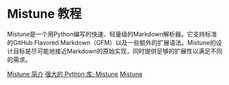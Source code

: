 # Mistune 教程

<show-structure depth="2"/>

Mistune是一个用Python编写的快速、轻量级的Markdown解析器。它支持标准的GitHub Flavored Markdown（GFM）以及一些额外的扩展语法。Mistune的设计目标是尽可能地接近Markdown的原始实现，同时提供足够的扩展性以满足不同的需求。


<seealso>
<category ref="ref_docs">
    <a href="https://mp.weixin.qq.com/s/-k3bXbe9PdlWuaFNN1eOGg">Mistune 简介</a>
    <a href="https://mp.weixin.qq.com/s/N4vVpz6pyGsnRQrELu6gxw">强大的 Python 库: Mistune</a>
</category>
<category ref="ref_github">
    <a href="https://github.com/lepture/mistune">Mistune</a>
</category>
<category ref="ref_issues">
</category>
<category ref="ref_hf"></category>
<category ref="ref_ms"></category>
</seealso>